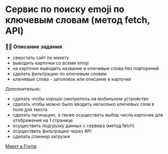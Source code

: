 # Сервис по поиску emoji по ключевым словам (метод fetch, API) #

### 👩‍💻 Описание задания ###
  - сверстать сайт по макету
  - выводить карточки со всеми emoji
  - на карточке выводить название и ключевые слова без повторений
  - сделать фильтрацию по ключевым словам
  - ключевые слова - заголовок или описание в карточке

Дополнительно:
  - сделать чтобы хорошо смотрелось на мобильном устройстве
  - сделать чтобы можно было вводить несколько ключевых слов в поле для текста
  - сделать пагинацию, а также осуществить выбор числа карточек для отображения на 1 странице
  - осуществить подгрузку данных с сервера (метод fetch)
  - осуществить фильтрацию через API
  - сделать спиннер загрузки


<p><a href="https://www.figma.com/file/IEKD0HrGYAPdk5CXmRxiTR/Projects?node-id=2615%3A881&mode=dev">Макет в Figma</a></p>
